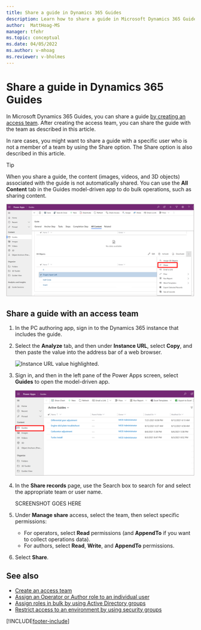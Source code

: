 ```yaml
---
title: Share a guide in Dynamics 365 Guides
description: Learn how to share a guide in Microsoft Dynamics 365 Guides by using an access team or by using the Share option.
author:  MattHoag-MS
manager: tfehr
ms.topic: conceptual
ms.date: 04/05/2022
ms.author: v-mhoag
ms.reviewer: v-bholmes
---
```


# Share a guide in Dynamics 365 Guides

In Microsoft Dynamics 365 Guides, you can share a guide [by creating an access team](admin-access-teams.md). After creating the access team, you can share the guide with the  team as described in this article.

In rare cases, you might want to share a guide with a specific user who is not a member of a team by using the Share option. The Share option is also described in this article.

> [!TIP]
> When you share a guide, the content (images, videos, and 3D objects) associated with the guide is not automatically shared. You can use the **All Content** tab in the Guides model-driven app to do bulk operations, such as sharing content. 
>
> ![Screenshot of All Content tab in the Guides model-driven app.](media/mda-all-content-tab.PNG "Screenshot of All Content tab in the Guides model-driven app") 

## Share a guide with an access team

1. In the PC authoring app, sign in to the Dynamics 365 instance that includes the guide.

2. Select the **Analyze** tab, and then under **Instance URL**, select **Copy**, and then paste the value into the address bar of a web browser.

    ![Instance URL value highlighted.](media/copy-instance-url.jpg "Instance URL value highlighted")

3. Sign in, and then in the left pane of the Power Apps screen, select **Guides** to open the model-driven app.

    ![Screen shot of Power Apps screen showing Guides model-driven app.](media/guides-hub-1.PNG "Screen shot of Power Apps screen showing Guides model-driven app")

4. In the **Share records** page, use the Search box to search for and select the appropriate team or user name.

    SCREENSHOT GOES HERE
    
5. Under **Manage share** access, select the team, then select specific permissions:

   - For operators, select **Read** permissions (and **AppendTo** if you want to collect operations data).
   - For authors, select **Read**, **Write**, and **AppendTo** permissions.
    
6. Select **Share**. 

## See also

- [Create an access team](admin-access-teams.md)
- [Assign an Operator or Author role to an individual user](assign-role.md)
- [Assign roles in bulk by using Active Directory groups](admin-assign-role-groups.md)
- [Restrict access to an environment by using security groups](admin-security.md)

[!INCLUDE[footer-include](../includes/footer-banner.md)]








